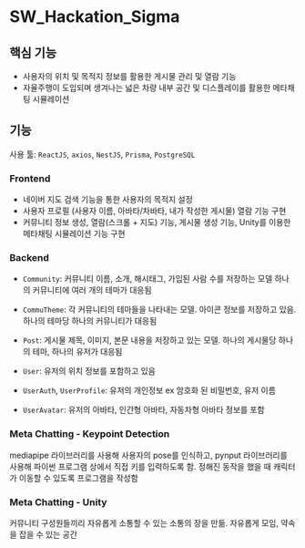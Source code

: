 # SW_Hackation_Sigma

## 핵심 기능

- 사용자의 위치 및 목적지 정보를 활용한 게시물 관리 및 열람 기능 
- 자율주행이 도입되며 생겨나는 넓은 차량 내부 공간 및 디스플레이를 활용한 메타채팅 시뮬레이션

## 기능

사용 툴: `ReactJS`, `axios`, `NestJS`, `Prisma`, `PostgreSQL`

### Frontend

- 네이버 지도 검색 기능을 통한 사용자의 목적지 설정
- 사용자 프로필 (사용자 이름, 아바타/차바타, 내가 작성한 게시물) 열람 기능 구현
- 커뮤니티 정보 생성, 열람(스크롤 + 지도) 기능, 게시물 생성 기능, Unity를 이용한 메타채팅 시뮬레이션 기능 구현

### Backend

- `Community`: 커뮤니티 이름, 소개, 해시태그, 가입된 사람 수를 저장하는 모델 하나의 커뮤니티에 여러 개의 테마가 대응됨

- `CommuTheme`: 각 커뮤니티의 테마들을 나타내는 모델. 아이콘 정보를 저장하고 있음. 하나의 테마당 하나의 커뮤니티가 대응됨

- `Post`: 게시물 제목, 이미지, 본문 내용을 저장하고 있는 모델. 하나의 게시물당 하나의 테마, 하나의 유저가 대응됨

- `User`: 유저의 위치 정보를 포함하고 있음

- `UserAuth`, `UserProfile`: 유저의 개인정보 ex 암호화 된 비밀번호, 유저 이름

- `UserAvatar`: 유저의 아바타, 인간형 아바타, 자동차형 아바타 정보를 포함

### Meta Chatting - Keypoint Detection

mediapipe 라이브러리를 사용해 사용자의 pose를 인식하고, pynput 라이브러리를 사용해 파이썬 프로그램 상에서 직접 키를 입력하도록 함. 정해진 동작을 했을 때 캐릭터가 이동할 수 있도록 프로그램을 작성함

### Meta Chatting - Unity

커뮤니티 구성원들끼리 자유롭게 소통할 수 있는 소통의 장을 만듦. 자유롭게 모임, 약속을 잡을 수 있는 공간
